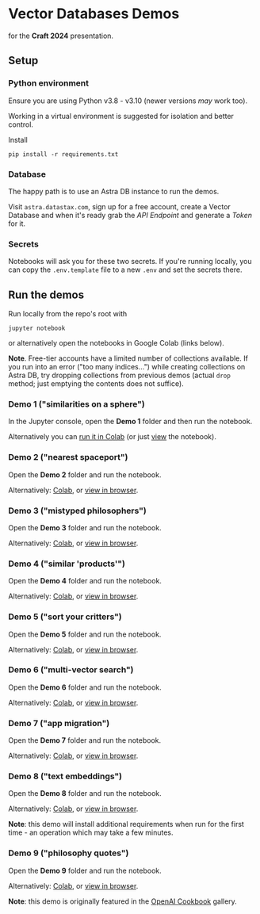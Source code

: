 # Vector Databases Demos

for the **Craft 2024** presentation.

## Setup

### Python environment

Ensure you are using Python v3.8 - v3.10 (newer versions _may_ work too).

Working in a virtual environment is suggested for isolation and better control.

Install

```
pip install -r requirements.txt
```

### Database

The happy path is to use an Astra DB instance to run the demos.

Visit `astra.datastax.com`, sign up for a free account, create a Vector Database
and when it's ready grab the _API Endpoint_ and generate a _Token_ for it.

### Secrets

Notebooks will ask you for these two secrets. If you're running locally, you can
copy the `.env.template` file to a new `.env` and set the secrets there.

## Run the demos

Run locally from the repo's root with

```
jupyter notebook
```

or alternatively open the notebooks in Google Colab (links below).

**Note**. Free-tier accounts have a limited number of collections available.
If you run into an error ("too many indices...") while creating collections on
Astra DB, try dropping collections from previous demos (actual `drop` method;
just emptying the contents does not suffice).

### Demo 1 ("similarities on a sphere")

In the Jupyter console, open the **Demo 1** folder and then run the notebook.

Alternatively you can [run it in Colab](https://colab.research.google.com/github/hemidactylus/craft2024_demos/blob/main/demo1_similarities_on_a_sphere/Similarities_on_a_sphere.ipynb) (or just [view](demo1_similarities_on_a_sphere/Similarities_on_a_sphere.ipynb) the notebook).

### Demo 2 ("nearest spaceport")

Open the **Demo 2** folder and run the notebook.

Alternatively: [Colab](https://colab.research.google.com/github/hemidactylus/craft2024_demos/blob/main/demo2_nearest_spaceport/Nearest_spaceport.ipynb), or [view in browser](demo2_nearest_spaceport/Nearest_spaceport.ipynb).

### Demo 3 ("mistyped philosophers")

Open the **Demo 3** folder and run the notebook.

Alternatively: [Colab](https://colab.research.google.com/github/hemidactylus/craft2024_demos/blob/main/demo3_mistyped_philosophers/Mistyped_philosophers.ipynb), or [view in browser](demo3_mistyped_philosophers/Mistyped_philosophers.ipynb).

### Demo 4 ("similar 'products'")

Open the **Demo 4** folder and run the notebook.

Alternatively: [Colab](https://colab.research.google.com/github/hemidactylus/craft2024_demos/blob/main/demo4_similar_products/Similar_products.ipynb), or [view in browser](demo4_similar_products/Similar_products.ipynb).

### Demo 5 ("sort your critters")

Open the **Demo 5** folder and run the notebook.

Alternatively: [Colab](https://colab.research.google.com/github/hemidactylus/craft2024_demos/blob/main/demo6_multi_vectors/Multi_vectors.ipynb), or [view in browser](demo6_multi_vectors/Multi_vectors.ipynb).

### Demo 6 ("multi-vector search")

Open the **Demo 6** folder and run the notebook.

Alternatively: [Colab](https://colab.research.google.com/github/hemidactylus/craft2024_demos/blob/main/demo6_multi_vectors/Multi_vectors.ipynb), or [view in browser](demo6_multi_vectors/Multi_vectors.ipynb).

### Demo 7 ("app migration")

Open the **Demo 7** folder and run the notebook.

Alternatively: [Colab](https://colab.research.google.com/github/hemidactylus/craft2024_demos/blob/main/demo7_app_migration/Migrate_app_Chroma_to_Astra.ipynb), or [view in browser](demo7_app_migration/Migrate_app_Chroma_to_Astra.ipynb).

### Demo 8 ("text embeddings")

Open the **Demo 8** folder and run the notebook.

Alternatively: [Colab](https://colab.research.google.com/github/hemidactylus/craft2024_demos/blob/main/demo8_vector_embeddings/Text_embeddings.ipynb), or [view in browser](demo8_vector_embeddings/Text_embeddings.ipynb).

**Note**: this demo will install additional requirements when run for the first time - an operation which may take a few minutes.

### Demo 9 ("philosophy quotes")

Open the **Demo 9** folder and run the notebook.

Alternatively: [Colab](https://colab.research.google.com/github/hemidactylus/craft2024_demos/blob/main/demo9_RAG_philosophy_quote/Philosophical_Quotes.ipynb), or [view in browser](demo9_RAG_philosophy_quote/Philosophical_Quotes.ipynb).

**Note**: this demo is originally featured in the [OpenAI Cookbook](https://github.com/openai/openai-cookbook/tree/main/examples/vector_databases/cassandra_astradb#rag-with-astra-db-and-cassandra) gallery.
